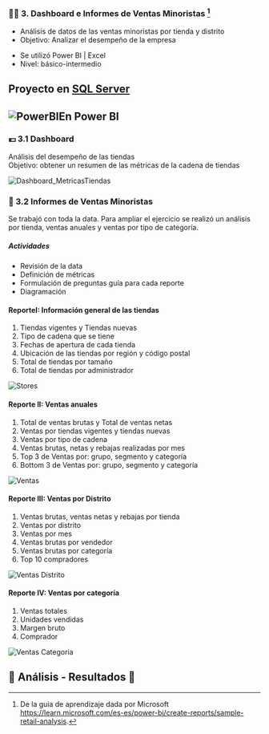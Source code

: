 ### 🧾💶 3. Dashboard e Informes de Ventas Minoristas [^1]

+ Análisis de datos de las ventas minoristas por tienda y distrito
+ Objetivo: Analizar el desempeño de la empresa


- Se utilizó  Power BI |  Excel  
- Nivel: básico-intermedio

## Proyecto en [SQL Server](https://github.com/EvelynOr/SQL/tree/main/2.%20Ventas%20Minorista)

## ![PowerBI](https://user-images.githubusercontent.com/82233779/203394674-b71bd963-8ebe-412a-9b26-dae6af54bf1d.PNG)En Power BI

### 💶 3.1 Dashboard
Análisis del desempeño de las tiendas  
Objetivo: obtener un resumen de las métricas de la cadena de tiendas 

![Dashboard_MetricasTiendas](https://github.com/EvelynOr/4.Portafolio/assets/82233779/8b9e091f-08db-4e5f-bf99-7915bc6961b1)


### 🧾 3.2 Informes de Ventas Minoristas
Se trabajó con toda la data. Para ampliar el ejercicio se realizó un análisis por tienda, ventas anuales y ventas por tipo de categoría.

##### Actividades
- Revisión de la data
- Definición de métricas 
- Formulación de preguntas guía para cada reporte 
- Diagramación  


#### ReporteI: Información general de las tiendas  
1.	Tiendas vigentes y Tiendas nuevas
2.	Tipo de cadena que se tiene
3.	Fechas de apertura de cada tienda 
4.	Ubicación de las tiendas por región y código postal 
5.	Total de tiendas por tamaño 
6.	Total de tiendas por administrador 


![Stores](https://user-images.githubusercontent.com/82233779/208550701-7f59b5da-b9aa-4f79-a71d-df91bc1d0ed2.jpeg)


#### Reporte II: Ventas anuales 
1.	Total de ventas brutas y Total de ventas netas 
2.	Ventas por tiendas vigentes y tiendas nuevas 
3.	Ventas por tipo de cadena
4.	Ventas brutas, netas y rebajas realizadas por mes
5.	Top 3 de Ventas por: grupo, segmento y categoría
6.	Bottom 3 de Ventas por: grupo, segmento y categoría


![Ventas](https://user-images.githubusercontent.com/82233779/208550887-a0837b91-6236-4fbd-b174-f815d0c4e283.jpeg)


#### Reporte III: Ventas por Distrito
1.	Ventas brutas, ventas netas y rebajas por tienda 
2.	Ventas por distrito
3.	Ventas por mes
4.	Ventas brutas por vendedor
5.	Ventas brutas por categoría
6.	Top 10 compradores


![Ventas Distrito](https://user-images.githubusercontent.com/82233779/208550768-7087b59b-3729-4cb8-99d0-9b7047103308.jpeg)


#### Reporte IV: Ventas por categoría 
1.	Ventas totales
2.	Unidades vendidas
3.	Margen bruto
4.	Comprador

![Ventas Categoria](https://user-images.githubusercontent.com/82233779/208555493-8dcd499e-3d91-424e-9fd4-27016be92f80.jpeg)



## 🧠 Análisis - Resultados 📝




[^1]: De la guia de aprendizaje dada por Microsoft https://learn.microsoft.com/es-es/power-bi/create-reports/sample-retail-analysis. 

